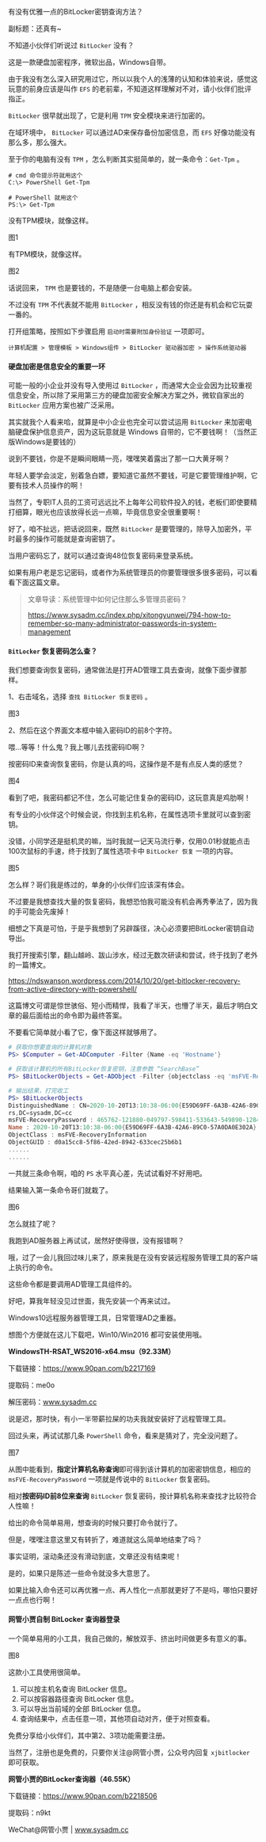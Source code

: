 有没有优雅一点的BitLocker密钥查询方法？

副标题：还真有~



不知道小伙伴们听说过 `BitLocker` 没有？

这是一款硬盘加密程序，微软出品，Windows自带。

由于我没有怎么深入研究用过它，所以以我个人的浅薄的认知和体验来说，感觉这玩意的前身应该是叫作 `EFS` 的老前辈，不知道这样理解对不对，请小伙伴们批评指正。

`BitLocker` 很早就出现了，它是利用 `TPM` 安全模块来进行加密的。

在域环境中， `BitLocker` 可以通过AD来保存备份加密信息，而 `EFS` 好像功能没有那么多，那么强大。



至于你的电脑有没有 `TPM` ，怎么判断其实挺简单的，就一条命令：`Get-Tpm` 。

```
# cmd 命令提示符就用这个
C:\> PowerShell Get-Tpm

# PowerShell 就用这个
PS:\> Get-Tpm
```



没有TPM模块，就像这样。

图1



有TPM模块，就像这样。

图2



话说回来， `TPM` 也是要钱的，不是随便一台电脑上都会安装。

不过没有 `TPM` 不代表就不能用 `BitLocker` ，相反没有钱的你还是有机会和它玩耍一番的。

打开组策略，按照如下步骤启用 `启动时需要附加身份验证` 一项即可。

```
计算机配置 > 管理模板 > Windows组件 > BitLocker 驱动器加密 > 操作系统驱动器
```



#### 硬盘加密是信息安全的重要一环

可能一般的小企业并没有导入使用过 `BitLocker` ，而通常大企业会因为比较重视信息安全，所以除了采用第三方的硬盘加密安全解决方案之外，微软自家出的 `BitLocker` 应用方案也被广泛采用。

其实就我个人看来哈，就算是中小企业也完全可以尝试运用 `BitLocker` 来加密电脑硬盘保护信息资产，因为这玩意就是 Windows 自带的，它不要钱啊！（当然正版Windows是要钱的）

说到不要钱，你是不是瞬间眼睛一亮，嘿嘿笑着露出了那一口大黄牙啊？

年轻人要学会淡定，别着急白嫖，要知道它虽然不要钱，可是它要管理维护啊，它要有技术人员操作的啊！

当然了，专职IT人员的工资可远远比不上每年公司软件投入的钱，老板们即使要精打细算，眼光也应该放得长远一点嘛，毕竟信息安全很重要啊！



好了，咱不扯远，把话说回来，既然 `BitLocker` 是要管理的，除导入加密外，平时最多的操作可能就是查询密钥了。

当用户密码忘了，就可以通过查询48位恢复密码来登录系统。



如果有用户老是忘记密码，或者作为系统管理员的你要管理很多很多密码，可以看看下面这篇文章。

> 文章导读：系统管理中如何记住那么多管理员密码？
>
> https://www.sysadm.cc/index.php/xitongyunwei/794-how-to-remember-so-many-administrator-passwords-in-system-management



#### `BitLocker` 恢复密码怎么查？

我们想要查询恢复密码，通常做法是打开AD管理工具去查询，就像下面步骤那样。

1、右击域名，选择 `查找 BitLocker 恢复密码` 。

图3



2、然后在这个界面文本框中输入密码ID的前8个字符。

喂...等等！什么鬼？我上哪儿去找密码ID啊？

按密码ID来查询恢复密码，你是认真的吗，这操作是不是有点反人类的感觉？

图4



看到了吧，我密码都记不住，怎么可能记住复杂的密码ID，这玩意真是鸡肋啊！

有专业的小伙伴这个时候会说，你找到主机名称，在属性选项卡里就可以查到密钥。

没错，小同学还是挺机灵的嘛，当时我就一记天马流行拳，仅用0.01秒就能点击100次鼠标的手速，终于找到了属性选项卡中 `BitLocker 恢复` 一项的内容。

图5



怎么样？哥们我是练过的，单身的小伙伴们应该深有体会。

不过要是我想查找大量的恢复密码，我想恐怕我可能没有机会再秀拳法了，因为我的手可能会先废掉！

细想之下真是可怕，于是乎我想到了另辟蹊径，决心必须要把BitLocker密钥自动导出。



我打开搜索引擎，翻山越岭、跋山涉水，经过无数次研读和尝试，终于找到了老外的一篇博文。

https://ndswanson.wordpress.com/2014/10/20/get-bitlocker-recovery-from-active-directory-with-powershell/

这篇博文可谓是惊世骇俗、短小而精悍，我看了半天，也懵了半天，最后才明白文章的最后面给出的命令即为最终答案。

不要看它简单就小看了它，像下面这样就够用了。

```powershell
# 获取你想要查询的计算机对象
PS> $Computer = Get-ADComputer -Filter {Name -eq 'Hostname'}

# 获取该计算机的所有BitLocker恢复密钥，注意参数 “SearchBase” 
PS> $BitLockerObjects = Get-ADObject -Filter {objectclass -eq 'msFVE-RecoveryInformation'} -SearchBase $Computer.DistinguishedName -Properties 'msFVE-RecoveryPassword'

# 输出结果，打完收工
PS> $BitLockerObjects
DistinguishedName : CN=2020-10-20T13:10:38-06:00{E59D69FF-6A3B-42A6-89C0-57A0DA0E302A},CN=xjpc01,OU=swCompute
rs,DC=sysadm,DC=cc
msFVE-RecoveryPassword : 465762-121880-049797-598411-533643-549890-128436-549736
Name : 2020-10-20T13:10:38-06:00{E59D69FF-6A3B-42A6-89C0-57A0DA0E302A}
ObjectClass : msFVE-RecoveryInformation
ObjectGUID : d0a15cc8-5f86-42ed-8942-633cec25b6b1
......
......
```



一共就三条命令啊，咱的 `PS` 水平真心差，先试试看好不好用吧。

结果输入第一条命令哥们就栽了。

图6



怎么就挂了呢？

我跑到AD服务器上再试试，居然好使得很，没有报错啊？

哦，过了一会儿我回过味儿来了，原来我是在没有安装远程服务管理工具的客户端上执行的命令。

这些命令都是要调用AD管理工具组件的。

好吧，算我年轻没见过世面，我先安装一个再来试过。



Windows10远程服务器管理工具，日常管理AD之重器。

想图个方便就在这儿下载吧，Win10/Win2016 都可安装使用哦。

**WindowsTH-RSAT_WS2016-x64.msu（92.33M）**

下载链接：https://www.90pan.com/b2217169

提取码：me0o

解压密码：www.sysadm.cc



说是迟，那时快，有小一半带薪拉屎的功夫我就安装好了远程管理工具。

回过头来，再试试那几条 `PowerShell` 命令，看来是猜对了，完全没问题了。

图7



从图中能看到，**指定计算机名称查询**即可得到该计算机的加密密钥信息，相应的 `msFVE-RecoveryPassword` 一项就是传说中的 `BitLocker` 恢复密码。

相对**按密码ID前8位来查询** `BitLocker` 恢复密码，按计算机名称来查找才比较符合人性嘛！



给出的命令简单易用，想查询的时候只要打命令就行了。

但是，嘿嘿注意这里又有转折了，难道就这么简单地结束了吗？

事实证明，滚动条还没有滑动到底，文章还没有结束呢！

是的，如果只是陈述一些命令就没多大意思了。

如果比输入命令还可以再优雅一点、再人性化一点那就更好了不是吗，哪怕只要好一点点也行啊！



#### 网管小贾自制 BitLocker 查询器登录

一个简单易用的小工具，我自己做的，解放双手、挤出时间做更多有意义的事。

图8



这款小工具使用很简单。

1. 可以按主机名查询 BitLocker 信息。
2. 可以按容器路径查询 BitLocker 信息。
3. 可以导出当前域的全部 BitLocker 信息。
4. 查询结果中，点击任意一项，其他项自动对齐，便于对照查看。



免费分享给小伙伴们，其中第2、3项功能需要注册。

当然了，注册也是免费的，只要你关注@网管小贾，公众号内回复 `xjbitlocker` 即可获取。



**网管小贾的BitLocker查询器（46.55K）**

下载链接：https://www.90pan.com/b2218506

提取码：n9kt





WeChat@网管小贾 | www.sysadm.cc

